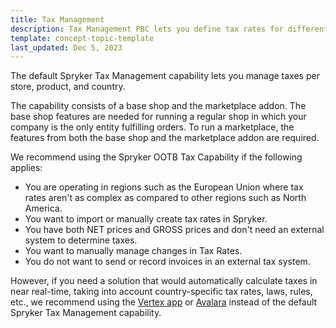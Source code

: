 ```yaml
---
title: Tax Management
description: Tax Management PBC lets you define tax rates for different stores and products
template: concept-topic-template
last_updated: Dec 5, 2023
---
```


The default Spryker Tax Management capability lets you manage taxes per store, product, and country.

The capability consists of a base shop and the marketplace addon. The base shop features are needed for running a regular shop in which your company is the only entity fulfilling orders. To run a marketplace, the features from both the base shop and the marketplace addon are required.

We recommend using the Spryker OOTB Tax Capability if the following applies:

- You are operating in regions such as the European Union where tax rates aren't as complex as compared to other regions such as North America.
- You want to import or manually create tax rates in Spryker.
- You have both NET prices and GROSS prices and don't need an external system to determine taxes.
- You want to manually manage changes in Tax Rates.
- You do not want to send or record invoices in an external tax system.

However, if you need a solution that would automatically calculate taxes in near real-time, taking into account country-specific tax rates, laws, rules, etc., we recommend using the [Vertex app](/docs/pbc/all/tax-management/latest/base-shop/third-party-integrations/vertex/vertex.html) or [Avalara](/docs/pbc/all/tax-management/latest/base-shop/third-party-integrations/avalara/avalara.html) instead of the default Spryker Tax Management capability.
